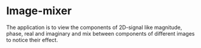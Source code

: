 # Image-mixer
The application is to view the components of 2D-signal like magnitude, phase, real and imaginary and mix between components of different images to notice their effect.
